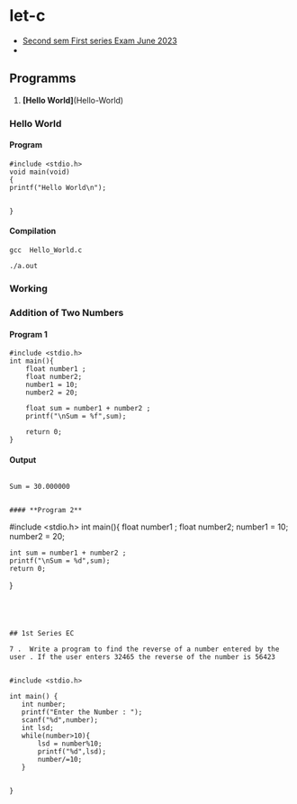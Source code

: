 # let-c

- [Second sem First series Exam June 2023](1st-series-ec)
- 

## Programms 

1. **[Hello World]**(Hello-World)


### **Hello World**

#### Program

```
#include <stdio.h>
void main(void)
{
printf("Hello World\n");


}

```
#### Compilation

```
gcc  Hello_World.c

./a.out

```

### Working


### **Addition of Two Numbers**

#### **Program** 1 
```
#include <stdio.h>
int main(){
    float number1 ;
    float number2;
    number1 = 10;
    number2 = 20;

    float sum = number1 + number2 ; 
    printf("\nSum = %f",sum);

    return 0;
}

```

#### **Output**

```

Sum = 30.000000 


#### **Program 2**

```

#include <stdio.h>
int main(){
    float number1 ;
    float number2;
    number1 = 10;
    number2 = 20;

    int sum = number1 + number2 ; 
    printf("\nSum = %d",sum);
    return 0;
}

```




## 1st Series EC

7 .  Write a program to find the reverse of a number entered by the user . If the user enters 32465 the reverse of the number is 56423


#include <stdio.h>

int main() {
   int number;
   printf("Enter the Number : ");
   scanf("%d",number);
   int lsd;
   while(number>10){
       lsd = number%10;
       printf("%d",lsd);
       number/=10;
   }
   
   
}
